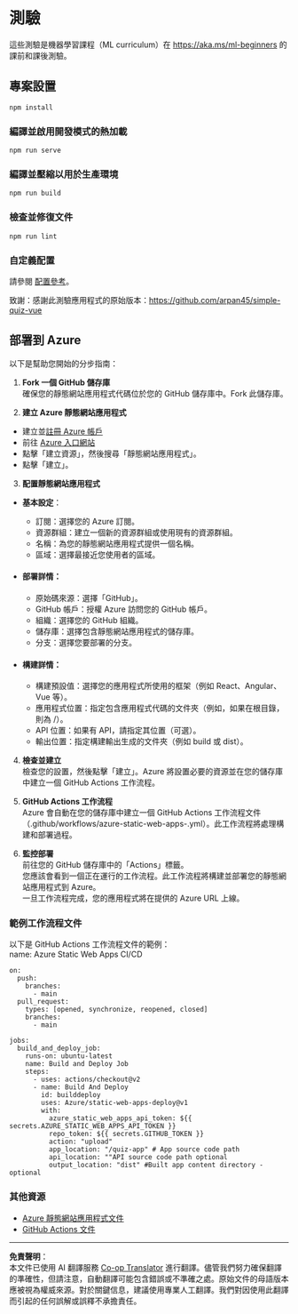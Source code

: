 <!--
CO_OP_TRANSLATOR_METADATA:
{
  "original_hash": "6d130dffca5db70d7e615f926cb1ad4c",
  "translation_date": "2025-08-29T21:38:53+00:00",
  "source_file": "quiz-app/README.md",
  "language_code": "mo"
}
-->
# 測驗

這些測驗是機器學習課程（ML curriculum）在 https://aka.ms/ml-beginners 的課前和課後測驗。

## 專案設置

```
npm install
```

### 編譯並啟用開發模式的熱加載

```
npm run serve
```

### 編譯並壓縮以用於生產環境

```
npm run build
```

### 檢查並修復文件

```
npm run lint
```

### 自定義配置

請參閱 [配置參考](https://cli.vuejs.org/config/)。

致謝：感謝此測驗應用程式的原始版本：https://github.com/arpan45/simple-quiz-vue

## 部署到 Azure

以下是幫助您開始的分步指南：

1. **Fork 一個 GitHub 儲存庫**  
確保您的靜態網站應用程式代碼位於您的 GitHub 儲存庫中。Fork 此儲存庫。

2. **建立 Azure 靜態網站應用程式**  
- 建立並[註冊 Azure 帳戶](http://azure.microsoft.com)  
- 前往 [Azure 入口網站](https://portal.azure.com)  
- 點擊「建立資源」，然後搜尋「靜態網站應用程式」。  
- 點擊「建立」。  

3. **配置靜態網站應用程式**  
- **基本設定**：  
  - 訂閱：選擇您的 Azure 訂閱。  
  - 資源群組：建立一個新的資源群組或使用現有的資源群組。  
  - 名稱：為您的靜態網站應用程式提供一個名稱。  
  - 區域：選擇最接近您使用者的區域。  

- #### 部署詳情：
  - 原始碼來源：選擇「GitHub」。  
  - GitHub 帳戶：授權 Azure 訪問您的 GitHub 帳戶。  
  - 組織：選擇您的 GitHub 組織。  
  - 儲存庫：選擇包含靜態網站應用程式的儲存庫。  
  - 分支：選擇您要部署的分支。  

- #### 構建詳情：
  - 構建預設值：選擇您的應用程式所使用的框架（例如 React、Angular、Vue 等）。  
  - 應用程式位置：指定包含應用程式代碼的文件夾（例如，如果在根目錄，則為 /）。  
  - API 位置：如果有 API，請指定其位置（可選）。  
  - 輸出位置：指定構建輸出生成的文件夾（例如 build 或 dist）。  

4. **檢查並建立**  
檢查您的設置，然後點擊「建立」。Azure 將設置必要的資源並在您的儲存庫中建立一個 GitHub Actions 工作流程。

5. **GitHub Actions 工作流程**  
Azure 會自動在您的儲存庫中建立一個 GitHub Actions 工作流程文件（.github/workflows/azure-static-web-apps-<name>.yml）。此工作流程將處理構建和部署過程。

6. **監控部署**  
前往您的 GitHub 儲存庫中的「Actions」標籤。  
您應該會看到一個正在運行的工作流程。此工作流程將構建並部署您的靜態網站應用程式到 Azure。  
一旦工作流程完成，您的應用程式將在提供的 Azure URL 上線。

### 範例工作流程文件

以下是 GitHub Actions 工作流程文件的範例：  
name: Azure Static Web Apps CI/CD  
```
on:
  push:
    branches:
      - main
  pull_request:
    types: [opened, synchronize, reopened, closed]
    branches:
      - main

jobs:
  build_and_deploy_job:
    runs-on: ubuntu-latest
    name: Build and Deploy Job
    steps:
      - uses: actions/checkout@v2
      - name: Build And Deploy
        id: builddeploy
        uses: Azure/static-web-apps-deploy@v1
        with:
          azure_static_web_apps_api_token: ${{ secrets.AZURE_STATIC_WEB_APPS_API_TOKEN }}
          repo_token: ${{ secrets.GITHUB_TOKEN }}
          action: "upload"
          app_location: "/quiz-app" # App source code path
          api_location: ""API source code path optional
          output_location: "dist" #Built app content directory - optional
```

### 其他資源
- [Azure 靜態網站應用程式文件](https://learn.microsoft.com/azure/static-web-apps/getting-started)  
- [GitHub Actions 文件](https://docs.github.com/actions/use-cases-and-examples/deploying/deploying-to-azure-static-web-app)  

---

**免責聲明**：  
本文件已使用 AI 翻譯服務 [Co-op Translator](https://github.com/Azure/co-op-translator) 進行翻譯。儘管我們努力確保翻譯的準確性，但請注意，自動翻譯可能包含錯誤或不準確之處。原始文件的母語版本應被視為權威來源。對於關鍵信息，建議使用專業人工翻譯。我們對因使用此翻譯而引起的任何誤解或誤釋不承擔責任。